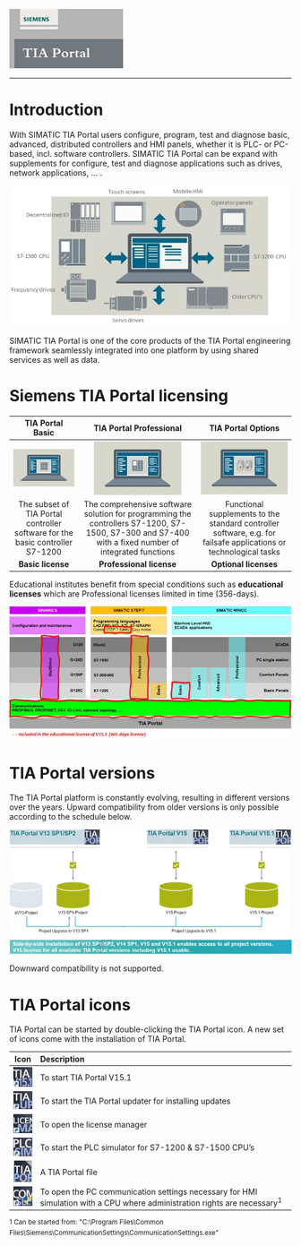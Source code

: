 ![](../Ad03/Images/Logo_Siemens_TIA_Portal.jpg)
_____________________________________
# Introduction
With SIMATIC TIA Portal users configure, program, test and diagnose basic, advanced, distributed controllers and HMI panels, whether it is PLC- or PC-based, incl. software controllers. SIMATIC TIA Portal can be expand with supplements for configure, test and diagnose applications such as drives, network applications, ... .

![Hardware overview TIA Portal](../Ad03/Images/TIA_HW_Overview.jpg)

SIMATIC TIA Portal is one of the core products of the TIA Portal engineering framework seamlessly integrated into one platform by using shared services as well as data.

# Siemens TIA Portal licensing
| **TIA Portal Basic** | **TIA Portal Professional** | **TIA Portal Options** |
|:--------------------:|:---------------------------:|:----------------------:|
| ![](../Ad03/Images/TIA_Basic.jpg) | ![](../Ad03/Images/TIA_Professional.jpg) | ![](../Ad03/Images/TIA_Options.jpg) |
| The subset of TIA Portal controller software for the basic controller S7-1200 | The comprehensive software solution for programming the controllers S7-1200, S7-1500, S7-300 and S7-400 with a fixed number of integrated functions | Functional supplements to the standard controller software, e.g. for failsafe applications or technological tasks |
| **Basic license** | **Professional license** | **Optional licenses**  |

Educational institutes benefit from special conditions such as **educational licenses** which are Professional licenses limited in time (356-days).

![Educational license](../Ad03/Images/Edu_license.jpg)

# TIA Portal versions
The TIA Portal platform is constantly evolving, resulting in different versions over the years. Upward compatibility from older versions is only possible according to the schedule below.

![TIA versions](../Ad03/Images/TIA_Versions.jpg)

Downward compatibility is not supported.

# TIA Portal icons
TIA Portal can be started by double-clicking the TIA Portal icon. A new set of icons come with the installation of TIA Portal.

| **Icon** | **Description**   |
|:--------:|:------------------|
| ![Icon_TIA_V15_1](../Ad03/Images/Icon_TIA_V15_1.jpg)  | To start TIA Portal V15.1 |
| ![Icon_TIA_Updater](../Ad03/Images/Icon_TIA_Updater.jpg)  | To start the TIA Portal updater for installing updates |
| ![Icon_TIA_Lic_manager](../Ad03/Images/Icon_TIA_Lic_manager.jpg)  | To open the license manager |
| ![Icon_TIA_Simulator](../Ad03/Images/Icon_TIA_Simulator.jpg) | To start the PLC simulator for S7-1200 & S7-1500 CPU’s |
| ![Icon_TIA_Project](../Ad03/Images/Icon_TIA_Project.jpg) | A TIA Portal file |
| ![Icon_TIA_Communications](../Ad03/Images/Icon_TIA_Communications.jpg) | To open the PC communication settings necessary for HMI simulation with a CPU where administration rights are necessary<sup>1</sup> |

<sup> 1 Can be started from: "C:\Program Files\Common Files\Siemens\CommunicationSettings\CommunicationSettings.exe" </sup>
